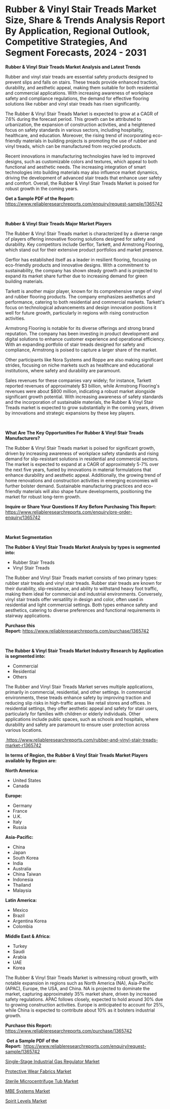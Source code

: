 <p><h1>Rubber & Vinyl Stair Treads Market Size, Share & Trends Analysis Report By Application, Regional Outlook, Competitive Strategies, And Segment Forecasts, 2024 - 2031</h1></p><p><strong>Rubber & Vinyl Stair Treads Market Analysis and Latest Trends</strong></p>
<p><p>Rubber and vinyl stair treads are essential safety products designed to prevent slips and falls on stairs. These treads provide enhanced traction, durability, and aesthetic appeal, making them suitable for both residential and commercial applications. With increasing awareness of workplace safety and compliance regulations, the demand for effective flooring solutions like rubber and vinyl stair treads has risen significantly.</p><p>The Rubber & Vinyl Stair Treads Market is expected to grow at a CAGR of 7.6% during the forecast period. This growth can be attributed to urbanization, the expansion of construction activities, and a heightened focus on safety standards in various sectors, including hospitality, healthcare, and education. Moreover, the rising trend of incorporating eco-friendly materials in building projects is promoting the use of rubber and vinyl treads, which can be manufactured from recycled products.</p><p>Recent innovations in manufacturing technologies have led to improved designs, such as customizable colors and textures, which appeal to both functional and aesthetic needs. The increasing integration of smart technologies into building materials may also influence market dynamics, driving the development of advanced stair treads that enhance user safety and comfort. Overall, the Rubber & Vinyl Stair Treads Market is poised for robust growth in the coming years.</p></p>
<p><strong>Get a Sample PDF of the Report:&nbsp;</strong> <a href="https://www.reliableresearchreports.com/enquiry/request-sample/1365742?utm_campaign=83&utm_medium=2&utm_source=Github&utm_content=ia&utm_term=02102024&utm_id=rubber-vinyl-stair-treads">https://www.reliableresearchreports.com/enquiry/request-sample/1365742</a></p>
<p>&nbsp;</p>
<p><strong>Rubber & Vinyl Stair Treads Major Market Players</strong></p>
<p><p>The Rubber & Vinyl Stair Treads market is characterized by a diverse range of players offering innovative flooring solutions designed for safety and durability. Key competitors include Gerflor, Tarkett, and Armstrong Flooring, which stand out for their extensive product portfolios and market presence.</p><p>Gerflor has established itself as a leader in resilient flooring, focusing on eco-friendly products and innovative designs. With a commitment to sustainability, the company has shown steady growth and is projected to expand its market share further due to increasing demand for green building materials.</p><p>Tarkett is another major player, known for its comprehensive range of vinyl and rubber flooring products. The company emphasizes aesthetics and performance, catering to both residential and commercial markets. Tarkett's focus on technological advancements and design innovation positions it well for future growth, particularly in regions with rising construction activities.</p><p>Armstrong Flooring is notable for its diverse offerings and strong brand reputation. The company has been investing in product development and digital solutions to enhance customer experience and operational efficiency. With an expanding portfolio of stair treads designed for safety and compliance, Armstrong is poised to capture a larger share of the market.</p><p>Other participants like Nora Systems and Roppe are also making significant strides, focusing on niche markets such as healthcare and educational institutions, where safety and durability are paramount. </p><p>Sales revenues for these companies vary widely; for instance, Tarkett reported revenues of approximately $3 billion, while Armstrong Flooring's revenues were about $800 million, indicating a robust market alongside significant growth potential. With increasing awareness of safety standards and the incorporation of sustainable materials, the Rubber & Vinyl Stair Treads market is expected to grow substantially in the coming years, driven by innovations and strategic expansions by these key players.</p></p>
<p>&nbsp;</p>
<p><strong>What Are The Key Opportunities For Rubber & Vinyl Stair Treads Manufacturers?</strong></p>
<p><p>The Rubber & Vinyl Stair Treads market is poised for significant growth, driven by increasing awareness of workplace safety standards and rising demand for slip-resistant solutions in residential and commercial sectors. The market is expected to expand at a CAGR of approximately 5-7% over the next five years, fueled by innovations in material formulations that enhance durability and aesthetic appeal. Additionally, the growing trend of home renovations and construction activities in emerging economies will further bolster demand. Sustainable manufacturing practices and eco-friendly materials will also shape future developments, positioning the market for robust long-term growth.</p></p>
<p><strong>Inquire or Share Your Questions If Any Before Purchasing This Report:</strong> <a href="https://www.reliableresearchreports.com/enquiry/pre-order-enquiry/1365742?utm_campaign=83&utm_medium=2&utm_source=Github&utm_content=ia&utm_term=02102024&utm_id=rubber-vinyl-stair-treads">https://www.reliableresearchreports.com/enquiry/pre-order-enquiry/1365742</a></p>
<p>&nbsp;</p>
<p><strong>Market Segmentation</strong></p>
<p><strong>The Rubber & Vinyl Stair Treads Market Analysis by types is segmented into:</strong></p>
<p><ul><li>Rubber Stair Treads</li><li>Vinyl Stair Treads</li></ul></p>
<p><p>The Rubber and Vinyl Stair Treads market consists of two primary types: rubber stair treads and vinyl stair treads. Rubber stair treads are known for their durability, slip-resistance, and ability to withstand heavy foot traffic, making them ideal for commercial and industrial environments. Conversely, vinyl stair treads offer versatility in design and color, often used in residential and light commercial settings. Both types enhance safety and aesthetics, catering to diverse preferences and functional requirements in stairway applications.</p></p>
<p><strong>Purchase this Report:&nbsp;</strong><a href="https://www.reliableresearchreports.com/purchase/1365742?utm_campaign=83&utm_medium=2&utm_source=Github&utm_content=ia&utm_term=02102024&utm_id=rubber-vinyl-stair-treads">https://www.reliableresearchreports.com/purchase/1365742</a></p>
<p>&nbsp;</p>
<p><strong>The Rubber & Vinyl Stair Treads Market Industry Research by Application is segmented into:</strong></p>
<p><ul><li>Commercial</li><li>Residential</li><li>Others</li></ul></p>
<p><p>The Rubber and Vinyl Stair Treads Market serves multiple applications, primarily in commercial, residential, and other settings. In commercial environments, these treads enhance safety by improving traction and reducing slip risks in high-traffic areas like retail stores and offices. In residential settings, they offer aesthetic appeal and safety for stair users, particularly for families with children or elderly individuals. Other applications include public spaces, such as schools and hospitals, where durability and safety are paramount to ensure user protection across various locations.</p></p>
<p><a href="https://www.reliableresearchreports.com/rubber-and-vinyl-stair-treads-market-r1365742?utm_campaign=83&utm_medium=2&utm_source=Github&utm_content=ia&utm_term=02102024&utm_id=rubber-vinyl-stair-treads">&nbsp;https://www.reliableresearchreports.com/rubber-and-vinyl-stair-treads-market-r1365742</a></p>
<p><strong>In terms of Region, the Rubber & Vinyl Stair Treads Market Players available by Region are:</strong></p>
<p>
    <p> <strong> North America: </strong>
        <ul>
            <li>United States</li>
            <li>Canada</li>
        </ul>
        </p> 
    <p> <strong> Europe: </strong>
        <ul>
            <li>Germany</li>
            <li>France</li>
            <li>U.K.</li>
            <li>Italy</li>
            <li>Russia</li>
        </ul>
        </p> 
    <p> <strong> Asia-Pacific: </strong>
        <ul>
            <li>China</li>
            <li>Japan</li>
            <li>South Korea</li>
            <li>India</li>
            <li>Australia</li>
            <li>China Taiwan</li>
            <li>Indonesia</li>
            <li>Thailand</li>
            <li>Malaysia</li>
        </ul>
        </p> 
    <p> <strong> Latin America: </strong>
        <ul>
            <li>Mexico</li>
            <li>Brazil</li>
            <li>Argentina Korea</li>
            <li>Colombia</li>
        </ul>
        </p> 
    <p> <strong> Middle East & Africa: </strong>
        <ul>
            <li>Turkey</li>
            <li>Saudi</li>
            <li>Arabia</li>
            <li>UAE</li>
            <li>Korea</li>
        </ul>
    </p>
    </p>
<p><p>The Rubber & Vinyl Stair Treads Market is witnessing robust growth, with notable expansion in regions such as North America (NA), Asia-Pacific (APAC), Europe, the USA, and China. NA is projected to dominate the market, capturing approximately 35% market share, driven by increased safety regulations. APAC follows closely, expected to hold around 30% due to growing construction activities. Europe is anticipated to account for 25%, while China is expected to contribute about 10% as it bolsters industrial growth.</p></p>
<p><strong>Purchase this Report: </strong><a href="https://www.reliableresearchreports.com/purchase/1365742?utm_campaign=83&utm_medium=2&utm_source=Github&utm_content=ia&utm_term=02102024&utm_id=rubber-vinyl-stair-treads">https://www.reliableresearchreports.com/purchase/1365742</a></p>
<p>&nbsp;<strong>Get a Sample PDF of the Report:&nbsp;&nbsp;</strong><a href="https://www.reliableresearchreports.com/enquiry/request-sample/1365742?utm_campaign=83&utm_medium=2&utm_source=Github&utm_content=ia&utm_term=02102024&utm_id=rubber-vinyl-stair-treads">https://www.reliableresearchreports.com/enquiry/request-sample/1365742</a></p>
<p><strong></strong></p>
<p><p><a href="https://issuu.com/reportprime-2/docs/single-stage-industrial-gas-regulat_383699fe5c5eee?utm_campaign=83&utm_medium=2&utm_source=Github&utm_content=ia&utm_term=02102024&utm_id=rubber-vinyl-stair-treads">Single-Stage Industrial Gas Regulator Market</a></p><p><a href="https://github.com/MatthewHernandez403/Market-Research-Report-List-1/blob/main/protective-wear-fabrics-market.md?utm_campaign=83&utm_medium=2&utm_source=Github&utm_content=ia&utm_term=02102024&utm_id=rubber-vinyl-stair-treads">Protective Wear Fabrics Market</a></p><p><a href="https://issuu.com/reportprime-2/docs/sterile-microcentrifuge-tub-market-_97458b03c4fbb4?utm_campaign=83&utm_medium=2&utm_source=Github&utm_content=ia&utm_term=02102024&utm_id=rubber-vinyl-stair-treads">Sterile Microcentrifuge Tub Market</a></p><p><a href="https://www.linkedin.com/pulse/mbe-systems-market-trends-insights-type-application-analysis-wvasf?utm_campaign=83&utm_medium=2&utm_source=Github&utm_content=ia&utm_term=02102024&utm_id=rubber-vinyl-stair-treads">MBE Systems Market</a></p><p><a href="https://www.linkedin.com/pulse/global-spirit-levels-market-size-share-analysis-product-ld9he?trackingId=CVncJfGaSjqkYpRcgtFgWQ%3D%3D&utm_campaign=83&utm_medium=2&utm_source=Github&utm_content=ia&utm_term=02102024&utm_id=rubber-vinyl-stair-treads">Spirit Levels Market</a></p></p>
